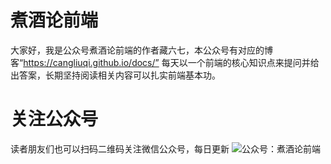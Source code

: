 # 煮酒论前端
大家好，我是公众号煮酒论前端的作者藏六七，本公众号有对应的博客“https://cangliuqi.github.io/docs/”
每天以一个前端的核心知识点来提问并给出答案，长期坚持阅读相关内容可以扎实前端基本功。

# 关注公众号
读者朋友们也可以扫码二维码关注微信公众号，每日更新
![公众号：煮酒论前端](http://jiaci-file.oss-cn-beijing.aliyuncs.com/jiaci/images/20200514/qrcode.jpg)
